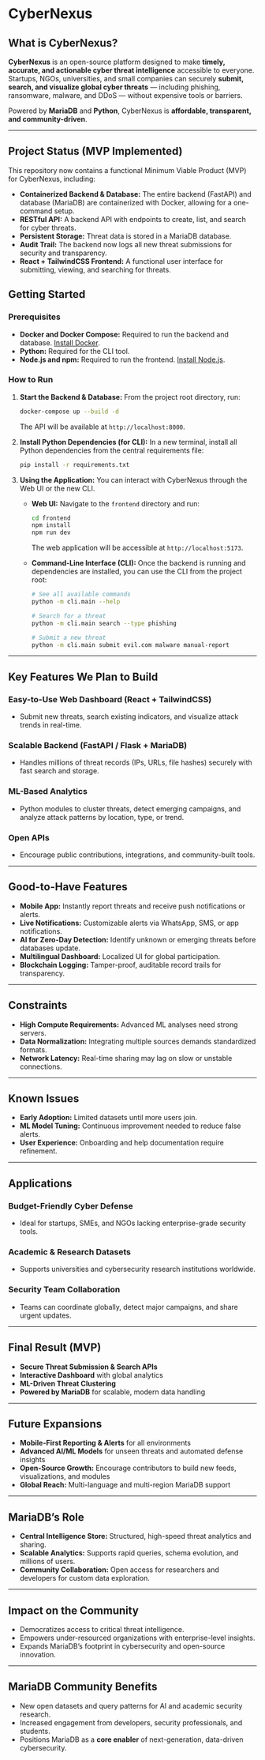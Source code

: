 # CyberNexus

## What is CyberNexus?
**CyberNexus** is an open-source platform designed to make **timely, accurate, and actionable cyber threat intelligence** accessible to everyone.  
Startups, NGOs, universities, and small companies can securely **submit, search, and visualize global cyber threats** — including phishing, ransomware, malware, and DDoS — without expensive tools or barriers.  

Powered by **MariaDB** and **Python**, CyberNexus is **affordable, transparent, and community-driven**.

---

## Project Status (MVP Implemented)

This repository now contains a functional Minimum Viable Product (MVP) for CyberNexus, including:

*   **Containerized Backend & Database:** The entire backend (FastAPI) and database (MariaDB) are containerized with Docker, allowing for a one-command setup.
*   **RESTful API:** A backend API with endpoints to create, list, and search for cyber threats.
*   **Persistent Storage:** Threat data is stored in a MariaDB database.
*   **Audit Trail:** The backend now logs all new threat submissions for security and transparency.
*   **React + TailwindCSS Frontend:** A functional user interface for submitting, viewing, and searching for threats.

## Getting Started

### Prerequisites
*   **Docker and Docker Compose:** Required to run the backend and database. [Install Docker](https://docs.docker.com/get-docker/).
*   **Python:** Required for the CLI tool.
*   **Node.js and npm:** Required to run the frontend. [Install Node.js](https://nodejs.org/en/download/).

### How to Run

1.  **Start the Backend & Database:**
    From the project root directory, run:
    ```bash
    docker-compose up --build -d
    ```
    The API will be available at `http://localhost:8000`.

2.  **Install Python Dependencies (for CLI):**
    In a new terminal, install all Python dependencies from the central requirements file:
    ```bash
    pip install -r requirements.txt
    ```

3.  **Using the Application:**
    You can interact with CyberNexus through the Web UI or the new CLI.

    *   **Web UI:**
        Navigate to the `frontend` directory and run:
        ```bash
        cd frontend
        npm install
        npm run dev
        ```
        The web application will be accessible at `http://localhost:5173`.

    *   **Command-Line Interface (CLI):**
        Once the backend is running and dependencies are installed, you can use the CLI from the project root:
        ```bash
        # See all available commands
        python -m cli.main --help

        # Search for a threat
        python -m cli.main search --type phishing

        # Submit a new threat
        python -m cli.main submit evil.com malware manual-report
        ```

---

## Key Features We Plan to Build

### Easy-to-Use Web Dashboard (React + TailwindCSS)
- Submit new threats, search existing indicators, and visualize attack trends in real-time.

### Scalable Backend (FastAPI / Flask + MariaDB)
- Handles millions of threat records (IPs, URLs, file hashes) securely with fast search and storage.

### ML-Based Analytics
- Python modules to cluster threats, detect emerging campaigns, and analyze attack patterns by location, type, or trend.

### Open APIs
- Encourage public contributions, integrations, and community-built tools.

---

## Good-to-Have Features

- **Mobile App:** Instantly report threats and receive push notifications or alerts.  
- **Live Notifications:** Customizable alerts via WhatsApp, SMS, or app notifications.  
- **AI for Zero-Day Detection:** Identify unknown or emerging threats before databases update.  
- **Multilingual Dashboard:** Localized UI for global participation.  
- **Blockchain Logging:** Tamper-proof, auditable record trails for transparency.

---

## Constraints

- **High Compute Requirements:** Advanced ML analyses need strong servers.  
- **Data Normalization:** Integrating multiple sources demands standardized formats.  
- **Network Latency:** Real-time sharing may lag on slow or unstable connections.

---

## Known Issues

- **Early Adoption:** Limited datasets until more users join.  
- **ML Model Tuning:** Continuous improvement needed to reduce false alerts.  
- **User Experience:** Onboarding and help documentation require refinement.

---

## Applications

### Budget-Friendly Cyber Defense
- Ideal for startups, SMEs, and NGOs lacking enterprise-grade security tools.

### Academic & Research Datasets
- Supports universities and cybersecurity research institutions worldwide.

### Security Team Collaboration
- Teams can coordinate globally, detect major campaigns, and share urgent updates.

---

## Final Result (MVP)

- **Secure Threat Submission & Search APIs**  
- **Interactive Dashboard** with global analytics  
- **ML-Driven Threat Clustering**  
- **Powered by MariaDB** for scalable, modern data handling  

---

## Future Expansions

- **Mobile-First Reporting & Alerts** for all environments  
- **Advanced AI/ML Models** for unseen threats and automated defense insights  
- **Open-Source Growth:** Encourage contributors to build new feeds, visualizations, and modules  
- **Global Reach:** Multi-language and multi-region MariaDB support  

---

## MariaDB’s Role

- **Central Intelligence Store:** Structured, high-speed threat analytics and sharing.  
- **Scalable Analytics:** Supports rapid queries, schema evolution, and millions of users.  
- **Community Collaboration:** Open access for researchers and developers for custom data exploration.

---

## Impact on the Community

- Democratizes access to critical threat intelligence.  
- Empowers under-resourced organizations with enterprise-level insights.  
- Expands MariaDB’s footprint in cybersecurity and open-source innovation.

---

## MariaDB Community Benefits

- New open datasets and query patterns for AI and academic security research.  
- Increased engagement from developers, security professionals, and students.  
- Positions MariaDB as a **core enabler** of next-generation, data-driven cybersecurity.

